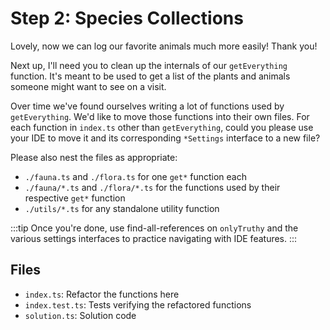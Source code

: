 # Step 2: Species Collections

Lovely, now we can log our favorite animals much more easily!
Thank you!

Next up, I'll need you to clean up the internals of our `getEverything` function.
It's meant to be used to get a list of the plants and animals someone might want to see on a visit.

Over time we've found ourselves writing a lot of functions used by `getEverything`.
We'd like to move those functions into their own files.
For each function in `index.ts` other than `getEverything`, could you please use your IDE to move it and its corresponding `*Settings` interface to a new file?

Please also nest the files as appropriate:

- `./fauna.ts` and `./flora.ts` for one `get*` function each
- `./fauna/*.ts` and `./flora/*.ts` for the functions used by their respective `get*` function
- `./utils/*.ts` for any standalone utility function

:::tip
Once you're done, use find-all-references on `onlyTruthy` and the various settings interfaces to practice navigating with IDE features.
:::

## Files

- `index.ts`: Refactor the functions here
- `index.test.ts`: Tests verifying the refactored functions
- `solution.ts`: Solution code
